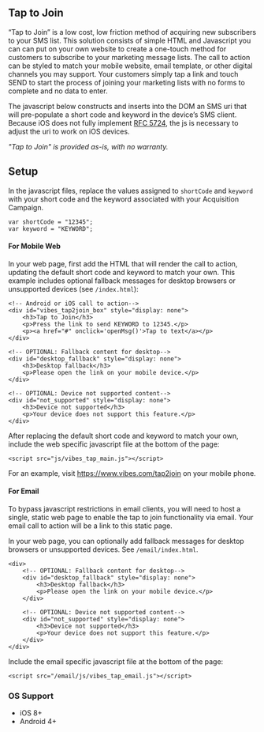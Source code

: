 ## Tap to Join
“Tap to Join” is a low cost, low friction method of acquiring new subscribers to your SMS list. This solution consists of simple HTML and Javascript you can can put on your own website to create a one-touch method for customers to subscribe to your marketing message lists. The call to action can be styled to match your mobile website, email template, or other digital channels you may support. Your customers simply tap a link and touch SEND to start the process of joining your marketing lists with no forms to complete and no data to enter.

The javascript below constructs and inserts into the DOM an SMS uri that will pre-populate a short code and keyword in the device’s SMS client. Because iOS does not fully implement [RFC 5724](https://tools.ietf.org/html/rfc5724), the js is necessary to adjust the uri to work on iOS devices.

_"Tap to Join" is provided as-is, with no warranty._


## Setup
In the javascript files, replace the values assigned to `shortCode` and `keyword` with your short code and the keyword associated with your Acquisition Campaign.

```
var shortCode = "12345";
var keyword = "KEYWORD";
```

#### For Mobile Web
In your web page, first add the HTML that will render the call to action, updating the default short code and keyword to match your own. This example includes optional fallback messages for desktop browsers or unsupported devices (see `/index.html`):

```
<!-- Android or iOS call to action-->
<div id="vibes_tap2join_box" style="display: none">
    <h3>Tap to Join</h3>
    <p>Press the link to send KEYWORD to 12345.</p>
    <p><a href="#" onclick='openMsg()'>Tap to text</a></p>
</div>

<!-- OPTIONAL: Fallback content for desktop-->
<div id="desktop_fallback" style="display: none">
    <h3>Desktop fallback</h3>
    <p>Please open the link on your mobile device.</p>
</div>

<!-- OPTIONAL: Device not supported content-->
<div id="not_supported" style="display: none">
    <h3>Device not supported</h3>
    <p>Your device does not support this feature.</p>
</div>
```


After replacing the default short code and keyword to match your own, include the web specific javascript file at the bottom of the page:

```
<script src="js/vibes_tap_main.js"></script>
```

For an example, visit https://www.vibes.com/tap2join on your mobile phone.

#### For Email
To bypass javascript restrictions in email clients, you will need to host a single, static web page to enable the tap to join functionality via email. Your email call to action will be a link to this static page.

In your web page, you can optionally add fallback messages for desktop browsers or unsupported devices. See `/email/index.html`.
```
<div>
    <!-- OPTIONAL: Fallback content for desktop-->
    <div id="desktop_fallback" style="display: none">
        <h3>Desktop fallback</h3>
        <p>Please open the link on your mobile device.</p>
    </div>

    <!-- OPTIONAL: Device not supported content-->
    <div id="not_supported" style="display: none">
        <h3>Device not supported</h3>
        <p>Your device does not support this feature.</p>
    </div>
</div>
```

Include the email specific javascript file at the bottom of the page:

```
<script src="/email/js/vibes_tap_email.js"></script>
```

### OS Support
* iOS 8+
* Android 4+



